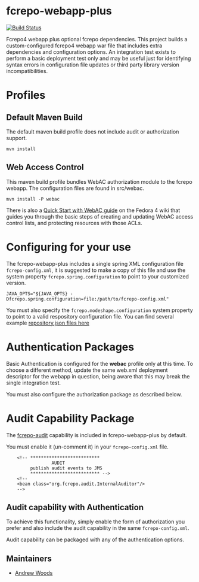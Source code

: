fcrepo-webapp-plus
==================


[![Build Status](https://travis-ci.org/fcrepo4-exts/fcrepo-webapp-plus.png?branch=master)](https://travis-ci.org/fcrepo4-exts/fcrepo-webapp-plus)

Fcrepo4 webapp plus optional fcrepo dependencies.  This project builds a custom-configured
fcrepo4 webapp war file that includes extra dependencies and configuration options.  An
integration test exists to perform a basic deployment test only and may be useful just for
identifying syntax errors in configuration file updates or third party library version
incompatibilities.

# Profiles

## Default Maven Build
The default maven build profile does not include audit or authorization support.

```
mvn install
```
## Web Access Control

This maven build profile bundles WebAC authorization module to the fcrepo webapp. The configuration files are found in src/webac.

```
mvn install -P webac
```

There is also a [Quick Start with WebAC guide](https://wiki.duraspace.org/display/FEDORA4x/Quick+Start+with+WebAC) on the Fedora 4 wiki that guides you through the basic steps of creating and updating WebAC access control lists, and protecting resources with those ACLs.

# Configuring for your use

The fcrepo-webapp-plus includes a single spring XML configuration file `fcrepo-config.xml`, it is suggested to make a copy of this file and use the system property `fcrepo.spring.configuration` to point to your customized version.

`JAVA_OPTS="${JAVA_OPTS} -Dfcrepo.spring.configuration=file:/path/to/fcrepo-config.xml"`

You must also specify the `fcrepo.modeshape.configuration` system property to point to a valid respository configuration file. You can find several example [repository.json files here](https://github.com/fcrepo4/fcrepo4/tree/master/fcrepo-configs/src/main/resources/config)

# Authentication Packages

Basic Authentication is configured for the **webac** profile only at this time.  To choose a different
method, update the same web.xml deployment descriptor for the webapp in question, being aware
that this may break the single integration test.

You must also configure the authorization package as described below.


# Audit Capability Package
The [fcrepo-audit](https://github.com/fcrepo4-exts/fcrepo-audit) capability is included in fcrepo-webapp-plus by default.

You must enable it (un-comment it) in your `fcrepo-config.xml` file.

```
    <!-- **************************
                 AUDIT
         publish audit events to JMS
         ************************** -->
    <!--
    <bean class="org.fcrepo.audit.InternalAuditor"/>
    -->
```

## Audit capability with Authentication

To achieve this functionality, simply enable the form of authorization you prefer and also include the audit capability in the same `fcrepo-config.xml`.

Audit capability can be packaged with any of the authentication options.


## Maintainers

* [Andrew Woods](https://github.com/awoods)
